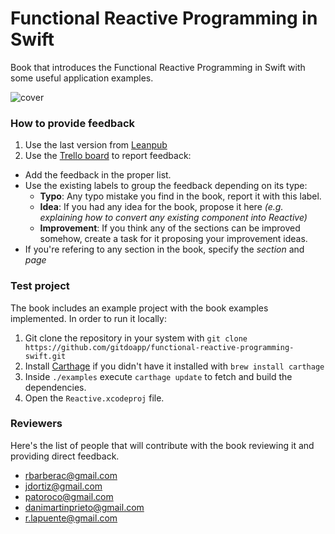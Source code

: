 # Functional Reactive Programming in Swift
Book that introduces the Functional Reactive Programming in Swift with some useful application examples.

![cover](https://github.com/gitdoapp/functional-reactive-programming-swift/blob/master/assets/minicover.png?raw=true)

### How to provide feedback

1. Use the last version from [Leanpub](https://leanpub.com/functionalreactiveprogrammingswift)
2. Use the [Trello board](https://trello.com/b/mqPuiSt2/book-functional-reactive-programming-in-swift) to report feedback:
  - Add the feedback in the proper list.
  - Use the existing labels to group the feedback depending on its type:
    - **Typo**: Any typo mistake you find in the book, report it with this label.
    - **Idea**: If you had any idea for the book, propose it here *(e.g. explaining how to convert any existing component into Reactive)*
    - **Improvement**: If you think any of the sections can be improved somehow, create a task for it proposing your improvement ideas.
  - If you're refering to any section in the book, specify the *section* and *page*

### Test project
The book includes an example project with the book examples implemented. In order to run it locally:

1. Git clone the repository in your system with `git clone https://github.com/gitdoapp/functional-reactive-programming-swift.git`
2. Install [Carthage](https://github.com/carthage/carthage) if you didn't have it installed with `brew install carthage`
3. Inside `./examples` execute `carthage update` to fetch and build the dependencies.
4. Open the `Reactive.xcodeproj` file.

### Reviewers
Here's the list of people that will contribute with the book reviewing it and providing direct feedback.
- rbarberac@gmail.com
- jdortiz@gmail.com
- patoroco@gmail.com
- danimartinprieto@gmail.com
- r.lapuente@gmail.com
